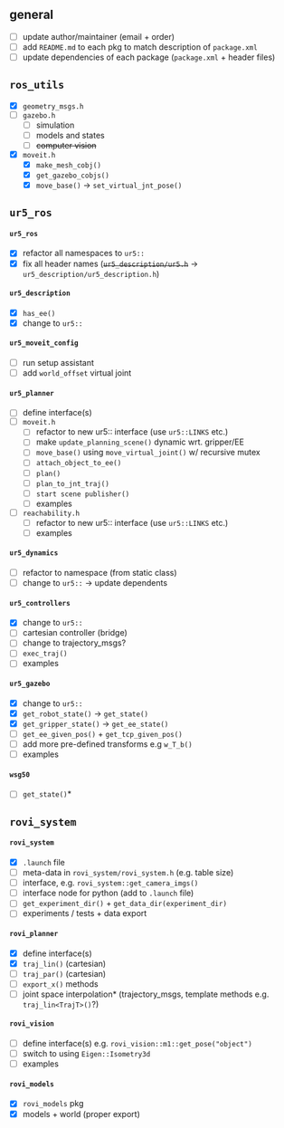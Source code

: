 ## general

- [ ] update author/maintainer (email + order)
- [ ] add `README.md` to each pkg to match description of `package.xml`
- [ ] update dependencies of each package (`package.xml` + header files)

## `ros_utils`

- [x] `geometry_msgs.h`
- [ ] `gazebo.h`
	- [ ] simulation
	- [ ] models and states
	- [ ] ~~computer vision~~
- [x] `moveit.h`
	- [x] `make_mesh_cobj()`
	- [x] `get_gazebo_cobjs()`
	- [x] `move_base()` → `set_virtual_jnt_pose()`

## `ur5_ros`

#### `ur5_ros`

- [x] refactor all namespaces to `ur5::`
- [x] fix all header names (~~`ur5_description/ur5.h`~~ → `ur5_description/ur5_description.h`)

#### `ur5_description`

- [x] `has_ee()`
- [x] change to `ur5::`

#### `ur5_moveit_config`

- [ ] run setup assistant
- [ ] add `world_offset` virtual joint

#### `ur5_planner`

- [ ] define interface(s)
- [ ] `moveit.h`
	- [ ] refactor to new ur5:: interface (use `ur5::LINKS` etc.)
	- [ ] make `update_planning_scene()` dynamic wrt. gripper/EE
	- [ ] `move_base()` using `move_virtual_joint()` w/ recursive mutex
	- [ ] `attach_object_to_ee()`
	- [ ] `plan()`
	- [ ] `plan_to_jnt_traj()`
	- [ ] `start scene publisher()`
	- [ ] examples
- [ ] `reachability.h`
	- [ ] refactor to new ur5:: interface (use `ur5::LINKS` etc.)
	- [ ] examples

#### `ur5_dynamics`

- [ ] refactor to namespace (from static class)
- [ ] change to `ur5::` → update dependents

#### `ur5_controllers`

- [x] change to `ur5::`
- [ ] cartesian controller (bridge)
- [ ] change to trajectory_msgs?
- [ ] `exec_traj()`
- [ ] examples

#### `ur5_gazebo`

- [x] change to `ur5::`
- [x] `get_robot_state()` → `get_state()`
- [x] `get_gripper_state()` → `get_ee_state()`
- [ ] `get_ee_given_pos()` + `get_tcp_given_pos()`
- [ ] add more pre-defined transforms e.g `w_T_b()`
- [ ] examples

#### `wsg50`

- [ ] `get_state()`*

## `rovi_system`

#### `rovi_system`

- [x] `.launch` file
- [ ] meta-data in `rovi_system/rovi_system.h` (e.g. table size)
- [ ] interface, e.g. `rovi_system::get_camera_imgs()`
- [ ] interface node for python (add to `.launch` file)
- [ ] `get_experiment_dir()` + `get_data_dir(experiment_dir)`
- [ ] experiments / tests + data export

#### `rovi_planner`

- [x] define interface(s)
- [x] `traj_lin()` (cartesian)
- [ ] `traj_par()` (cartesian)
- [ ] `export_x()` methods
- [ ] joint space interpolation* (trajectory_msgs, template methods e.g. `traj_lin<TrajT>()`?)

#### `rovi_vision`

- [ ] define interface(s) e.g. `rovi_vision::m1::get_pose("object")`
- [ ] switch to using `Eigen::Isometry3d`
- [ ] examples

#### `rovi_models`

- [x] `rovi_models` pkg
- [x] models + world (proper export)
